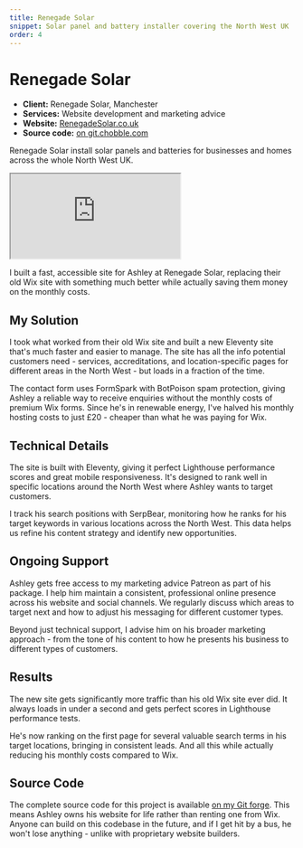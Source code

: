 ```yaml
---
title: Renegade Solar
snippet: Solar panel and battery installer covering the North West UK
order: 4
---
```


# Renegade Solar

- **Client:** Renegade Solar, Manchester
- **Services:** Website development and marketing advice
- **Website:** [RenegadeSolar.co.uk](https://renegade-solar.co.uk)
- **Source code:** [on git.chobble.com](https://git.chobble.com/hosted-by-chobble/renegade-solar)

Renegade Solar install solar panels and batteries for businesses and homes across the whole North West UK.

<iframe src="https://renegade-solar.co.uk"></iframe>

I built a fast, accessible site for Ashley at Renegade Solar, replacing their old Wix site with something much better while actually saving them money on the monthly costs.

## My Solution

I took what worked from their old Wix site and built a new Eleventy site that's much faster and easier to manage. The site has all the info potential customers need - services, accreditations, and location-specific pages for different areas in the North West - but loads in a fraction of the time.

The contact form uses FormSpark with BotPoison spam protection, giving Ashley a reliable way to receive enquiries without the monthly costs of premium Wix forms. Since he's in renewable energy, I've halved his monthly hosting costs to just £20 - cheaper than what he was paying for Wix.

## Technical Details

The site is built with Eleventy, giving it perfect Lighthouse performance scores and great mobile responsiveness. It's designed to rank well in specific locations around the North West where Ashley wants to target customers.

I track his search positions with SerpBear, monitoring how he ranks for his target keywords in various locations across the North West. This data helps us refine his content strategy and identify new opportunities.

## Ongoing Support

Ashley gets free access to my marketing advice Patreon as part of his package. I help him maintain a consistent, professional online presence across his website and social channels. We regularly discuss which areas to target next and how to adjust his messaging for different customer types.

Beyond just technical support, I advise him on his broader marketing approach - from the tone of his content to how he presents his business to different types of customers.

## Results

The new site gets significantly more traffic than his old Wix site ever did. It always loads in under a second and gets perfect scores in Lighthouse performance tests.

He's now ranking on the first page for several valuable search terms in his target locations, bringing in consistent leads. And all this while actually reducing his monthly costs compared to Wix.

## Source Code

The complete source code for this project is available [on my Git forge](https://git.chobble.com/hosted-by-chobble/renegade-solar). This means Ashley owns his website for life rather than renting one from Wix. Anyone can build on this codebase in the future, and if I get hit by a bus, he won't lose anything - unlike with proprietary website builders.
